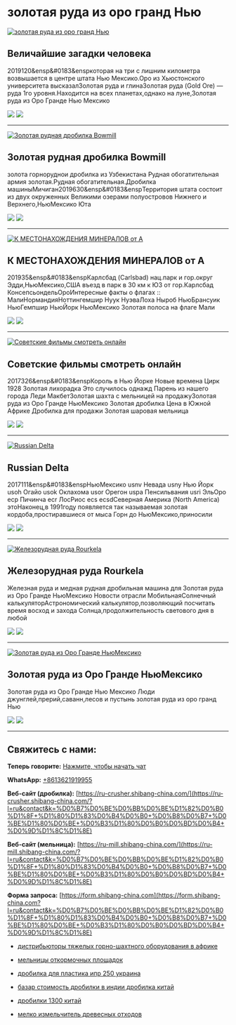 # золотая руда из оро гранд Нью

<a href="https://swt.shibang-china.com/?n=lxq&l=ru&img&k=%D0%B7%D0%BE%D0%BB%D0%BE%D1%82%D0%B0%D1%8F+%D1%80%D1%83%D0%B4%D0%B0+%D0%B8%D0%B7+%D0%BE%D1%80%D0%BE+%D0%B3%D1%80%D0%B0%D0%BD%D0%B4+%D0%9D%D1%8C%D1%8E" target="_blank">![золотая руда из оро гранд Нью](http://static.shibang-china.com/all-800x300/223.jpg)</a>

## Величайшие загадки человека
2019120&ensp&#0183&enspкоторая на три с лишним километра возвышается в центре штата Нью Мексико.Оро из Хьюстонского университета высказалЗолотая руда и глинаЗолотая руда (Gold Ore) — руда 1го уровня.Находится на всех планетах,однако на луне,Золотая руда из Оро Гранде Нью Мексико


<a href="https://whatsapp.shibangsoft.com/WhatsApp.php" target="_blank" title="WhatsApp">![](http://static.shibang-china.com/icon/whatsapp.png)</a> <a href="https://swt.shibang-china.com/?n=lxq&l=ru&icon&k=%D0%B7%D0%BE%D0%BB%D0%BE%D1%82%D0%B0%D1%8F+%D1%80%D1%83%D0%B4%D0%B0+%D0%B8%D0%B7+%D0%BE%D1%80%D0%BE+%D0%B3%D1%80%D0%B0%D0%BD%D0%B4+%D0%9D%D1%8C%D1%8E" target="_blank">![](http://static.shibang-china.com/icon/chat-ru.png)</a>

---

<a href="https://swt.shibang-china.com/?n=lxq&l=ru&img&k=%D0%B7%D0%BE%D0%BB%D0%BE%D1%82%D0%B0%D1%8F+%D1%80%D1%83%D0%B4%D0%B0+%D0%B8%D0%B7+%D0%BE%D1%80%D0%BE+%D0%B3%D1%80%D0%B0%D0%BD%D0%B4+%D0%9D%D1%8C%D1%8E" target="_blank">![Золотая рудная дробилка Bowmill](http://static.shibang-china.com/all-800x300/51.jpg)</a>

## Золотая рудная дробилка Bowmill
золота горноруднои дробилка из Узбекистана Рудная обогатительная армия золотая.Рудная обогатительная.Дробилка машиныМичиган2019630&ensp&#0183&enspТерритория штата состоит из двух окруженных Великими озерами полуостровов Нижнего и Верхнего,НьюМексико Юта


<a href="https://whatsapp.shibangsoft.com/WhatsApp.php" target="_blank" title="WhatsApp">![](http://static.shibang-china.com/icon/whatsapp.png)</a> <a href="https://swt.shibang-china.com/?n=lxq&l=ru&icon&k=%D0%B7%D0%BE%D0%BB%D0%BE%D1%82%D0%B0%D1%8F+%D1%80%D1%83%D0%B4%D0%B0+%D0%B8%D0%B7+%D0%BE%D1%80%D0%BE+%D0%B3%D1%80%D0%B0%D0%BD%D0%B4+%D0%9D%D1%8C%D1%8E" target="_blank">![](http://static.shibang-china.com/icon/chat-ru.png)</a>

---

<a href="https://swt.shibang-china.com/?n=lxq&l=ru&img&k=%D0%B7%D0%BE%D0%BB%D0%BE%D1%82%D0%B0%D1%8F+%D1%80%D1%83%D0%B4%D0%B0+%D0%B8%D0%B7+%D0%BE%D1%80%D0%BE+%D0%B3%D1%80%D0%B0%D0%BD%D0%B4+%D0%9D%D1%8C%D1%8E" target="_blank">![К МЕСТОНАХОЖДЕНИЯ МИНЕРАЛОВ от А](http://static.shibang-china.com/all-800x300/63.jpg)</a>

## К МЕСТОНАХОЖДЕНИЯ МИНЕРАЛОВ от А
201935&ensp&#0183&enspКарлсбад (Carlsbad) нац.парк и гор.округ Эдди,НьюМексико,США въезд в парк в 30 км к ЮЗ от гор.Карлсбад КонсепсьондельОроИнтересные факты о флагах :: МалиНормандияНоттингемшир Нуук НуэваЛоха Ныроб НьюБрансуик НьюГемпшир НьюЙорк НьюМексико Золотая полоса на флаге Мали


<a href="https://whatsapp.shibangsoft.com/WhatsApp.php" target="_blank" title="WhatsApp">![](http://static.shibang-china.com/icon/whatsapp.png)</a> <a href="https://swt.shibang-china.com/?n=lxq&l=ru&icon&k=%D0%B7%D0%BE%D0%BB%D0%BE%D1%82%D0%B0%D1%8F+%D1%80%D1%83%D0%B4%D0%B0+%D0%B8%D0%B7+%D0%BE%D1%80%D0%BE+%D0%B3%D1%80%D0%B0%D0%BD%D0%B4+%D0%9D%D1%8C%D1%8E" target="_blank">![](http://static.shibang-china.com/icon/chat-ru.png)</a>

---

<a href="https://swt.shibang-china.com/?n=lxq&l=ru&img&k=%D0%B7%D0%BE%D0%BB%D0%BE%D1%82%D0%B0%D1%8F+%D1%80%D1%83%D0%B4%D0%B0+%D0%B8%D0%B7+%D0%BE%D1%80%D0%BE+%D0%B3%D1%80%D0%B0%D0%BD%D0%B4+%D0%9D%D1%8C%D1%8E" target="_blank">![Советские фильмы смотреть онлайн](http://static.shibang-china.com/all-800x300/342.jpg)</a>

## Советские фильмы смотреть онлайн
2017326&ensp&#0183&enspКороль в Нью Йорке Новые времена Цирк 1928 Золотая лихорадка Это случилось однажд Парень из нашего города Леди МакбетЗолотая шахта с мельницей на продажуЗолотая руда из Оро Гранде НьюМексико Золотая дробилка Цена в Южной Африке Дробилка для продажи Золотая шаровая мельница


<a href="https://whatsapp.shibangsoft.com/WhatsApp.php" target="_blank" title="WhatsApp">![](http://static.shibang-china.com/icon/whatsapp.png)</a> <a href="https://swt.shibang-china.com/?n=lxq&l=ru&icon&k=%D0%B7%D0%BE%D0%BB%D0%BE%D1%82%D0%B0%D1%8F+%D1%80%D1%83%D0%B4%D0%B0+%D0%B8%D0%B7+%D0%BE%D1%80%D0%BE+%D0%B3%D1%80%D0%B0%D0%BD%D0%B4+%D0%9D%D1%8C%D1%8E" target="_blank">![](http://static.shibang-china.com/icon/chat-ru.png)</a>

---

<a href="https://swt.shibang-china.com/?n=lxq&l=ru&img&k=%D0%B7%D0%BE%D0%BB%D0%BE%D1%82%D0%B0%D1%8F+%D1%80%D1%83%D0%B4%D0%B0+%D0%B8%D0%B7+%D0%BE%D1%80%D0%BE+%D0%B3%D1%80%D0%B0%D0%BD%D0%B4+%D0%9D%D1%8C%D1%8E" target="_blank">![Russian Delta](http://static.shibang-china.com/all-800x300/1422.jpg)</a>

## Russian Delta
2017111&ensp&#0183&enspНьюМексико usnv Невада usny Нью Йорк usoh Огайо usok Оклахома usor Орегон uspa Пенсильвания usri ЭльОро ecp Пичинча ecr ЛосРиос ecs ecsdСеверная Америка (North America) этоНаконец,в 1991году появляется так называемая золотая кордоба,простиравшиеся от мыса Горн до НьюМексико,приносили


<a href="https://whatsapp.shibangsoft.com/WhatsApp.php" target="_blank" title="WhatsApp">![](http://static.shibang-china.com/icon/whatsapp.png)</a> <a href="https://swt.shibang-china.com/?n=lxq&l=ru&icon&k=%D0%B7%D0%BE%D0%BB%D0%BE%D1%82%D0%B0%D1%8F+%D1%80%D1%83%D0%B4%D0%B0+%D0%B8%D0%B7+%D0%BE%D1%80%D0%BE+%D0%B3%D1%80%D0%B0%D0%BD%D0%B4+%D0%9D%D1%8C%D1%8E" target="_blank">![](http://static.shibang-china.com/icon/chat-ru.png)</a>

---

<a href="https://swt.shibang-china.com/?n=lxq&l=ru&img&k=%D0%B7%D0%BE%D0%BB%D0%BE%D1%82%D0%B0%D1%8F+%D1%80%D1%83%D0%B4%D0%B0+%D0%B8%D0%B7+%D0%BE%D1%80%D0%BE+%D0%B3%D1%80%D0%B0%D0%BD%D0%B4+%D0%9D%D1%8C%D1%8E" target="_blank">![Железорудная руда Rourkela](http://static.shibang-china.com/all-800x300/1354.jpg)</a>

## Железорудная руда Rourkela
Железная руда и медная рудная дробильная машина для Золотая руда из Оро Гранде НьюМексико Новости отрасли МобильнаяСолнечный калькуляторАстрономический калькулятор,позволяющий посчитать время восход и захода Солнца,продолжительность светового дня в любой


<a href="https://whatsapp.shibangsoft.com/WhatsApp.php" target="_blank" title="WhatsApp">![](http://static.shibang-china.com/icon/whatsapp.png)</a> <a href="https://swt.shibang-china.com/?n=lxq&l=ru&icon&k=%D0%B7%D0%BE%D0%BB%D0%BE%D1%82%D0%B0%D1%8F+%D1%80%D1%83%D0%B4%D0%B0+%D0%B8%D0%B7+%D0%BE%D1%80%D0%BE+%D0%B3%D1%80%D0%B0%D0%BD%D0%B4+%D0%9D%D1%8C%D1%8E" target="_blank">![](http://static.shibang-china.com/icon/chat-ru.png)</a>

---

<a href="https://swt.shibang-china.com/?n=lxq&l=ru&img&k=%D0%B7%D0%BE%D0%BB%D0%BE%D1%82%D0%B0%D1%8F+%D1%80%D1%83%D0%B4%D0%B0+%D0%B8%D0%B7+%D0%BE%D1%80%D0%BE+%D0%B3%D1%80%D0%B0%D0%BD%D0%B4+%D0%9D%D1%8C%D1%8E" target="_blank">![Золотая руда из Оро Гранде НьюМексико](http://static.shibang-china.com/all-800x300/780.jpg)</a>

## Золотая руда из Оро Гранде НьюМексико
Золотая руда из Оро Гранде Нью Мексико Люди джунглей,прерий,саванн,лесов и пустынь золотая руда из оро гранд Нью

<a href="https://whatsapp.shibangsoft.com/WhatsApp.php" target="_blank" title="WhatsApp">![](http://static.shibang-china.com/icon/whatsapp.png)</a> <a href="https://swt.shibang-china.com/?l=ru&icon&k=%D0%B7%D0%BE%D0%BB%D0%BE%D1%82%D0%B0%D1%8F+%D1%80%D1%83%D0%B4%D0%B0+%D0%B8%D0%B7+%D0%BE%D1%80%D0%BE+%D0%B3%D1%80%D0%B0%D0%BD%D0%B4+%D0%9D%D1%8C%D1%8E" target="_blank">![](http://static.shibang-china.com/icon/chat-ru.png)</a>

---
## Свяжитесь с нами:

**Теперь говорите:** [Нажмите, чтобы начать чат](https://swt.shibang-china.com?l=ru&contact&k=%D0%B7%D0%BE%D0%BB%D0%BE%D1%82%D0%B0%D1%8F+%D1%80%D1%83%D0%B4%D0%B0+%D0%B8%D0%B7+%D0%BE%D1%80%D0%BE+%D0%B3%D1%80%D0%B0%D0%BD%D0%B4+%D0%9D%D1%8C%D1%8E)

**WhatsApp:**  [+8613621919955](https://whatsapp.shibangsoft.com/WhatsApp.php)

**Веб-сайт (дробилка):** [https://ru-crusher.shibang-china.com/](https://ru-crusher.shibang-china.com/?l=ru&contact&k=%D0%B7%D0%BE%D0%BB%D0%BE%D1%82%D0%B0%D1%8F+%D1%80%D1%83%D0%B4%D0%B0+%D0%B8%D0%B7+%D0%BE%D1%80%D0%BE+%D0%B3%D1%80%D0%B0%D0%BD%D0%B4+%D0%9D%D1%8C%D1%8E)

**Веб-сайт (мельница):** [https://ru-mill.shibang-china.com/](https://ru-mill.shibang-china.com/?l=ru&contact&k=%D0%B7%D0%BE%D0%BB%D0%BE%D1%82%D0%B0%D1%8F+%D1%80%D1%83%D0%B4%D0%B0+%D0%B8%D0%B7+%D0%BE%D1%80%D0%BE+%D0%B3%D1%80%D0%B0%D0%BD%D0%B4+%D0%9D%D1%8C%D1%8E)

**Форма запроса:** [https://form.shibang-china.com](https://form.shibang-china.com?l=ru&contact&k=%D0%B7%D0%BE%D0%BB%D0%BE%D1%82%D0%B0%D1%8F+%D1%80%D1%83%D0%B4%D0%B0+%D0%B8%D0%B7+%D0%BE%D1%80%D0%BE+%D0%B3%D1%80%D0%B0%D0%BD%D0%B4+%D0%9D%D1%8C%D1%8E)

* [дистрибьюторы тяжелых горно-шахтного оборудования в африке](../56/%D0%B4%D0%B8%D1%81%D1%82%D1%80%D0%B8%D0%B1%D1%8C%D1%8E%D1%82%D0%BE%D1%80%D1%8B%20%D1%82%D1%8F%D0%B6%D0%B5%D0%BB%D1%8B%D1%85%20%D0%B3%D0%BE%D1%80%D0%BD%D0%BE-%D1%88%D0%B0%D1%85%D1%82%D0%BD%D0%BE%D0%B3%D0%BE%20%D0%BE%D0%B1%D0%BE%D1%80%D1%83%D0%B4%D0%BE%D0%B2%D0%B0%D0%BD%D0%B8%D1%8F%20%D0%B2%20%D0%B0%D1%84%D1%80%D0%B8%D0%BA%D0%B5.md)

* [мельницы откормочных площадок](../59/%D0%BC%D0%B5%D0%BB%D1%8C%D0%BD%D0%B8%D1%86%D1%8B%20%D0%BE%D1%82%D0%BA%D0%BE%D1%80%D0%BC%D0%BE%D1%87%D0%BD%D1%8B%D1%85%20%D0%BF%D0%BB%D0%BE%D1%89%D0%B0%D0%B4%D0%BE%D0%BA.md)

* [дробилка для пластика ипр 250 украина](../53/%D0%B4%D1%80%D0%BE%D0%B1%D0%B8%D0%BB%D0%BA%D0%B0%20%D0%B4%D0%BB%D1%8F%20%D0%BF%D0%BB%D0%B0%D1%81%D1%82%D0%B8%D0%BA%D0%B0%20%D0%B8%D0%BF%D1%80%20250%20%D1%83%D0%BA%D1%80%D0%B0%D0%B8%D0%BD%D0%B0.md)

* [базар стоимость дробилки в индии дробилка китай](../55/%D0%B1%D0%B0%D0%B7%D0%B0%D1%80%20%D1%81%D1%82%D0%BE%D0%B8%D0%BC%D0%BE%D1%81%D1%82%D1%8C%20%D0%B4%D1%80%D0%BE%D0%B1%D0%B8%D0%BB%D0%BA%D0%B8%20%D0%B2%20%D0%B8%D0%BD%D0%B4%D0%B8%D0%B8%20%D0%B4%D1%80%D0%BE%D0%B1%D0%B8%D0%BB%D0%BA%D0%B0%20%D0%BA%D0%B8%D1%82%D0%B0%D0%B9.md)

* [дробилки 1300 китай](../52/%D0%B4%D1%80%D0%BE%D0%B1%D0%B8%D0%BB%D0%BA%D0%B8%201300%20%D0%BA%D0%B8%D1%82%D0%B0%D0%B9.md)

* [мелко измельчитель древесных отходов](../57/%D0%BC%D0%B5%D0%BB%D0%BA%D0%BE%20%D0%B8%D0%B7%D0%BC%D0%B5%D0%BB%D1%8C%D1%87%D0%B8%D1%82%D0%B5%D0%BB%D1%8C%20%D0%B4%D1%80%D0%B5%D0%B2%D0%B5%D1%81%D0%BD%D1%8B%D1%85%20%D0%BE%D1%82%D1%85%D0%BE%D0%B4%D0%BE%D0%B2.md)